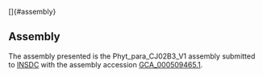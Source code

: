 []{#assembly}

Assembly
--------

The assembly presented is the Phyt\_para\_CJ02B3\_V1 assembly submitted
to [INSDC](http://www.insdc.org) with the assembly accession
[GCA\_000509465.1](http://www.ebi.ac.uk/ena/data/view/GCA_000509465.1).
